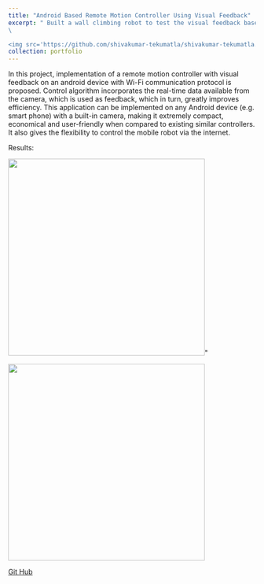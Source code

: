 ```yaml
---
title: "Android Based Remote Motion Controller Using Visual Feedback"
excerpt: " Built a wall climbing robot to test the visual feedback based controller. 
\

<img src='https://github.com/shivakumar-tekumatla/shivakumar-tekumatla.github.io/blob/master/files/GIFs/wall_climbing.gif?raw=true' width =400  />"
collection: portfolio
---
```

In this project, implementation of a remote motion controller with visual feedback on an android device with Wi-Fi communication protocol is proposed. Control algorithm incorporates the real-time data available from the camera, which is used as feedback, which in turn, greatly improves efficiency. This application can be implemented on any Android device (e.g. smart phone) with a built-in camera, making it extremely compact, economical and user-friendly when compared to existing similar controllers. It also gives the flexibility to control the mobile robot via the internet.

Results:

<img src='https://github.com/shivakumar-tekumatla/shivakumar-tekumatla.github.io/blob/master/files/GIFs/wall_climbing.gif?raw=true' width =400  />"

<img src='https://github.com/shivakumar-tekumatla/shivakumar-tekumatla.github.io/blob/master/files/GIFs/wall_climbing2.gif?raw=true' width =400  />

[Git Hub](https://github.com/shivakumar-tekumatla/Advanced-Search-Algorithms)
